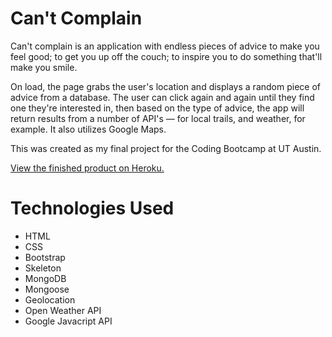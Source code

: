 # Can't Complain

Can't complain is an application with endless pieces of advice to make you feel good; to get you up off the couch; to inspire you to do something that'll make you smile.

On load, the page grabs the user's location and displays a random piece of advice from a database. The user can click again and again until they find one they're interested in, then based on the type of advice, the app will return results from a number of API's — for local trails, and weather, for example. It also utilizes Google Maps.

This was created as my final project for the Coding Bootcamp at UT Austin.

<a href="https://aqueous-anchorage-59982.herokuapp.com/">View the finished product on Heroku.</a>

# Technologies Used

- HTML
- CSS
- Bootstrap
- Skeleton
- MongoDB
- Mongoose
- Geolocation
- Open Weather API
- Google Javacript API

